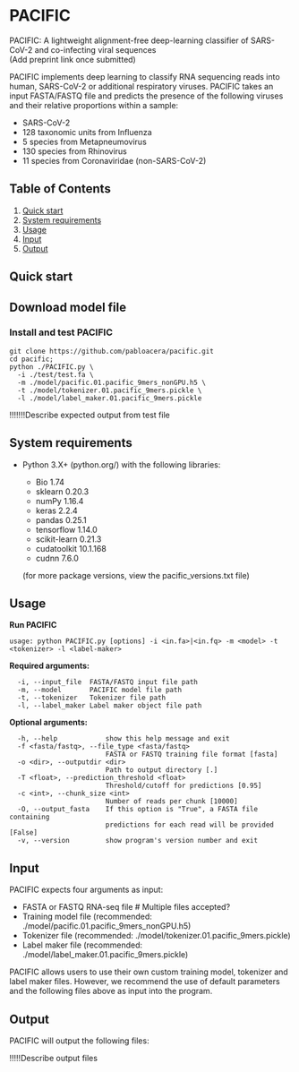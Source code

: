 # PACIFIC 

PACIFIC: A lightweight alignment-free deep-learning classifier of SARS-CoV-2 and co-infecting viral sequences  
(Add preprint link once submitted)

PACIFIC implements deep learning to classify RNA sequencing reads into human, SARS-CoV-2 or additional respiratory viruses. PACIFIC takes an input FASTA/FASTQ file and predicts the presence of the following viruses and their relative proportions within a sample:
- SARS-CoV-2
- 128 taxonomic units from Influenza
- 5 species from Metapneumovirus
- 130 species from Rhinovirus 
- 11 species from Coronaviridae (non-SARS-CoV-2)

## Table of Contents

1. [Quick start](#Quick-start)
1. [System requirements](#System-requirements)
1. [Usage](#Usage)
1. [Input](#Input)
1. [Output](#Output)

## Quick start

## Download model file

### Install and test PACIFIC
```
git clone https://github.com/pabloacera/pacific.git
cd pacific;
python ./PACIFIC.py \
  -i ./test/test.fa \
  -m ./model/pacific.01.pacific_9mers_nonGPU.h5 \
  -t ./model/tokenizer.01.pacific_9mers.pickle \
  -l ./model/label_maker.01.pacific_9mers.pickle
```
!!!!!!!Describe expected output from test file

## System requirements
- Python 3.X+ (python.org/) with the following libraries:
    - Bio 1.74
    - sklearn 0.20.3
    - numPy 1.16.4
    - keras 2.2.4
    - pandas 0.25.1
    - tensorflow 1.14.0
    - scikit-learn 0.21.3
    - cudatoolkit 10.1.168
    - cudnn 7.6.0
    
  (for more package versions, view the pacific_versions.txt file)

## Usage

**Run PACIFIC**
```
usage: python PACIFIC.py [options] -i <in.fa>|<in.fq> -m <model> -t <tokenizer> -l <label-maker>
```

**Required arguments:**
```
  -i, --input_file  FASTA/FASTQ input file path
  -m, --model       PACIFIC model file path
  -t, --tokenizer   Tokenizer file path
  -l, --label_maker Label maker object file path
```

**Optional arguments:**
```
  -h, --help            show this help message and exit
  -f <fasta/fastq>, --file_type <fasta/fastq>
                        FASTA or FASTQ training file format [fasta]
  -o <dir>, --outputdir <dir>
                        Path to output directory [.]
  -T <float>, --prediction_threshold <float>
                        Threshold/cutoff for predictions [0.95]
  -c <int>, --chunk_size <int>
                        Number of reads per chunk [10000]
  -O, --output_fasta    If this option is "True", a FASTA file containing
                        predictions for each read will be provided [False]
  -v, --version         show program's version number and exit
```

## Input 
PACIFIC expects four arguments as input: 
 - FASTA or FASTQ RNA-seq file # Multiple files accepted?
 - Training model file (recommended: ./model/pacific.01.pacific_9mers_nonGPU.h5)
 - Tokenizer file (recommended: ./model/tokenizer.01.pacific_9mers.pickle)
 - Label maker file (recommended: ./model/label_maker.01.pacific_9mers.pickle)

PACIFIC allows users to use their own custom training model, tokenizer and label maker files. However, we recommend the use of default parameters and the following files above as input into the program.

## Output
PACIFIC will output the following files:

!!!!!Describe output files


